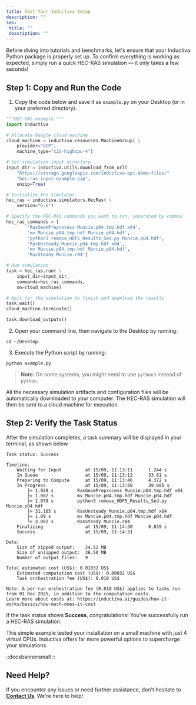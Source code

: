 ```yaml
---
title: Test Your Inductiva Setup
description: ""
seo:
 title: ""
 description: ""
---
```


Before diving into tutorials and benchmarks, let's ensure that your Inductiva Python package is properly set up. To confirm everything is working as expected, simply run a quick HEC-RAS simulation — it only takes a few seconds!

## Step 1: Copy and Run the Code

1. Copy the code below and save it as `example.py` on your Desktop (or in your preferred directory).

```python
"""HEC-RAS example."""
import inductiva

# Allocate Google cloud machine
cloud_machine = inductiva.resources.MachineGroup( \
    provider="GCP",
    machine_type="c2d-highcpu-4")

# Set simulation input directory
input_dir = inductiva.utils.download_from_url(
    "https://storage.googleapis.com/inductiva-api-demo-files/"
    "hec-ras-input-example.zip",
    unzip=True)

# Initialize the Simulator
hec_ras = inductiva.simulators.HecRas( \
    version="6.6")

# Specify the HEC-RAS commands you want to run, separated by commas
hec_ras_commands = [
        'RasGeomPreprocess Muncie.p04.tmp.hdf x04',
        'mv Muncie.p04.tmp.hdf Muncie.p04.hdf',
        'python3 remove_HDF5_Results_Sed.py Muncie.p04.hdf',
        'RasUnsteady Muncie.p04.tmp.hdf x04',
        'mv Muncie.p04.tmp.hdf Muncie.p04.hdf',
        'RasSteady Muncie.r04']

# Run simulation
task = hec_ras.run( \
    input_dir=input_dir,
    commands=hec_ras_commands,
    on=cloud_machine)

# Wait for the simulation to finish and download the results
task.wait()
cloud_machine.terminate()

task.download_outputs()
```

2. Open your command line, then navigate to the Desktop by running:

```
cd ~/Desktop
```

3. Execute the Python script by running:

```
python example.py
```

> **Note**: On some systems, you might need to use `python3` instead of `python`.

All the necessary simulation artifacts and configuration files will be automatically downloaded to your computer. The HEC-RAS simulation will then be sent to a cloud machine for execution.

## Step 2: Verify the Task Status
After the simulation completes, a task summary will be displayed in your terminal, as shown below.

```
Task status: Success

Timeline:
	Waiting for Input         at 15/09, 11:13:11      1.244 s
	In Queue                  at 15/09, 11:13:12      33.81 s
	Preparing to Compute      at 15/09, 11:13:46      4.372 s
	In Progress               at 15/09, 11:13:50      39.885 s
		├> 1.928 s         RasGeomPreprocess Muncie.p04.tmp.hdf x04
		├> 1.082 s         mv Muncie.p04.tmp.hdf Muncie.p04.hdf
		├> 1.078 s         python3 remove_HDF5_Results_Sed.py Muncie.p04.hdf
		├> 31.105 s        RasUnsteady Muncie.p04.tmp.hdf x04
		├> 1.09 s          mv Muncie.p04.tmp.hdf Muncie.p04.hdf
		└> 3.082 s         RasSteady Muncie.r04
	Finalizing                at 15/09, 11:14:30      0.839 s
	Success                   at 15/09, 11:14:31

Data:
	Size of zipped output:    24.52 MB
	Size of unzipped output:  36.50 MB
	Number of output files:   9

Total estimated cost (US$): 0.01032 US$
	Estimated computation cost (US$): 0.00032 US$
	Task orchestration fee (US$): 0.010 US$

Note: A per-run orchestration fee (0.010 US$) applies to tasks run from 01 Dec 2025, in addition to the computation costs.
Learn more about costs at: https://inductiva.ai/guides/how-it-works/basics/how-much-does-it-cost
```

If the task status shows **Success**, congratulations! You've successfully run a HEC-RAS simulation.

This simple example tested your installation on a small machine with just 4 virtual CPUs. Inductiva offers far more powerful options to supercharge your simulations.

::docsbannersmall
::

## Need Help?
If you encounter any issues or need further assistance, don't hesitate to [**Contact Us**](mailto:support@inductiva.ai). We're here to help!